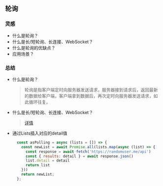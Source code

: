 ## 轮询
### 灵感
- 什么是轮询？
- 什么是长/短轮询、长连接、WebSocket？
- 什么是轮询的优缺点？
- 应用场景？

### 总结
- 什么是轮询？
  > 轮询是指客户端定时向服务器发送请求，服务器接到请求后，返回最新的数据给客户端，客户端拿到数据后，再次定时向服务器发送请求，如此循环往复。

- 什么是长/短轮询、长连接、WebSocket？
  > [详情]([⭐⭐⭐⭐⭐]-HTTP03_详解HTTP.md#总结)

- 通过Lists插入对应的detail值
  ```js
    const asPolling = async (lists = []) => {
      const newList = await Promise.all(lists.map(async (list) => {
        const response = await fetch('https://randomuser.me/api')
        const { results: detail } = await response.json()
        list.detail = detail
        return list
      }))
      return newList;
    };
  ```
